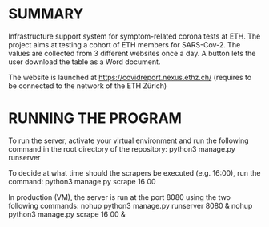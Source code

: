 # SUMMARY

Infrastructure support system for symptom-related corona tests at ETH. The project aims at testing a cohort of ETH members for SARS-Cov-2.
The values are collected from 3 different websites once a day. A button lets the user download the table as a Word document. 

The website is launched at https://covidreport.nexus.ethz.ch/ (requires to be connected to the network of the ETH Zürich)



# RUNNING THE PROGRAM

To run the server, activate your virtual environment and run the following command in the root directory of the repository:
python3 manage.py runserver

To decide at what time should the scrapers be executed (e.g. 16:00), run the command:
python3 manage.py scrape 16 00

In production (VM), the server is run at the port 8080 using the two following commands:
nohup python3 manage.py runserver 8080 &
nohup python3 manage.py scrape 16 00 &
